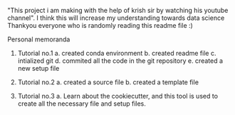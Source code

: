 "This project i am making with the help of krish sir by watching his youtube channel". I think this will increase my understanding towards data science
Thankyou everyone who is randomly reading this readme file :)

Personal memoranda

1. Tutorial no.1 
a. created conda environment
b. created readme file
c. intialized git 
d. commited all the code in the git repository
e. created a new setup file

2. Tutorial no.2
a. created a source file
b. created a template file

3. Tutorial no.3
a. Learn about the cookiecutter, and this tool is used to create all the
necessary file and setup files.

